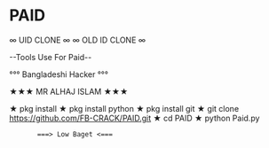 # PAID #

∞ UID CLONE ∞ 
∞ OLD ID CLONE ∞

--Tools Use For Paid--

°°° Bangladeshi Hacker °°°

★★★ MR ALHAJ ISLAM ★★★


★ pkg install 
★ pkg install python 
★ pkg install git 
★ git clone https://github.com/FB-CRACK/PAID.git
★ cd PAID
★ python Paid.py



           ===> Low Baget <===
